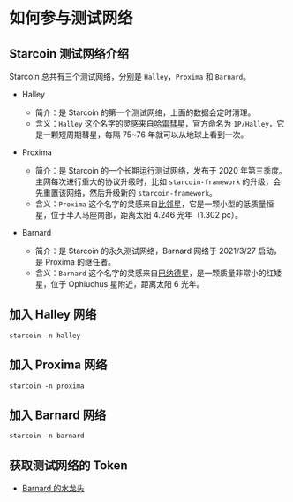 # 如何参与测试网络

## Starcoin 测试网络介绍

Starcoin 总共有三个测试网络，分别是 `Halley`，`Proxima` 和 `Barnard`。

- Halley
  - 简介：是 Starcoin 的第一个测试网络，上面的数据会定时清理。
  - 含义：`Halley` 这个名字的灵感来自[哈雷彗星](https://zh.wikipedia.org/wiki/%E5%93%88%E9%9B%B7%E5%BD%97%E6%98%9F)，官方命名为 `1P/Halley`，它是一颗短周期彗星，每隔 75~76 年就可以从地球上看到一次。

- Proxima
  - 简介：是 Starcoin 的一个长期运行测试网络，发布于 2020 年第三季度。主网每次进行重大的协议升级时，比如 `starcoin-framework` 的升级，会先重置该网络，然后升级新的 `starcoin-framework`。
  - 含义：`Proxima` 这个名字的灵感来自[比邻星](https://zh.wikipedia.org/wiki/%E6%AF%94%E9%82%BB%E6%98%9F)，它是一颗小型的低质量恒星，位于半人马座南部，距离太阳 4.246 光年（1.302 pc）。

- Barnard
  - 简介：是 Starcoin 的永久测试网络，Barnard 网络于 2021/3/27 启动，是 Proxima 的继任者。
  - 含义：`Barnard` 这个名字的灵感来自[巴纳德星](https://zh.wikipedia.org/wiki/%E5%B7%B4%E7%B4%8D%E5%BE%B7%E6%98%9F)，是一颗质量非常小的红矮星，位于 Ophiuchus 星附近，距离太阳 6 光年。


## 加入 Halley 网络

```shell
starcoin -n halley
```

## 加入 Proxima 网络

```shell
starcoin -n proxima
```

## 加入 Barnard 网络

```shell
starcoin -n barnard
```

## 获取测试网络的 Token

- [Barnard 的水龙头](https://faucet.starcoin.org/barnard)
